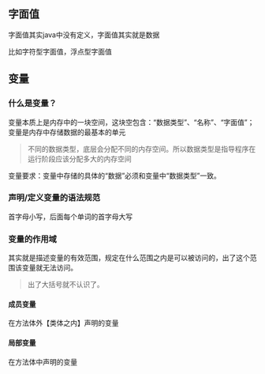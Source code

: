 ## 字面值

字面值其实java中没有定义，字面值其实就是数据

比如字符型字面值，浮点型字面值

## 变量

### 什么是变量？

变量本质上是内存中的一块空间，这块空包含：“数据类型”、“名称”、“字面值”；变量是内存中存储数据的最基本的单元

> 不同的数据类型，底层会分配不同的内存空间。所以数据类型是指导程序在运行阶段应该分配多大的内存空间

变量要求：变量中存储的具体的“数据”必须和变量中“数据类型”一致。

### 声明/定义变量的语法规范

首字母小写，后面每个单词的首字母大写

### 变量的作用域

其实就是描述变量的有效范围，规定在什么范围之内是可以被访问的，出了这个范围该变量就无法访问。

> 出了大括号就不认识了。

#### 成员变量

在方法体外【类体之内】声明的变量

#### 局部变量

在方法体中声明的变量

